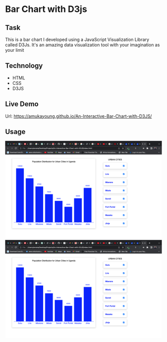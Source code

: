 # Bar Chart with D3js

## Task
This is a bar chart I developed using a JavaScript Visualization Library called D3Js. It's an amazing data visualization tool with your imagination as your limit

## Technology
- HTML
- CSS
- D3JS

## Live Demo
 Url: https://amukayoung.github.io/An-Interactive-Bar-Chart-with-D3JS/

 ## Usage
![Screen Shot](./images/d3js-chart1.png)
[![Video](./images/d3js-chart1.png)]([https://youtu.be/L_xoXY4IFWA])
